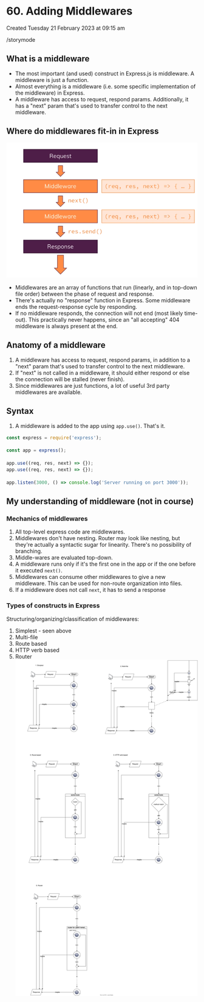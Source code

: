 # 60. Adding Middlewares
Created Tuesday 21 February 2023 at 09:15 am

/storymode

## What is a middleware
- The most important (and used) construct in Express.js is middleware. A middleware is just a function.
- Almost everything is a middleware (i.e. some specific implementation of the middleware) in Express.
- A middleware has access to request, respond params. Additionally, it has a "next" param that's used to transfer control to the next middleware.


## Where do middlewares fit-in in Express
![](../../../../assets/Pasted%20image%2020230221091754.png)
- Middlewares are an array of functions that run (linearly, and in top-down file order) between the phase of request and response.
- There's actually no "response" function in Express. Some middleware ends the request-response cycle by responding. 
- If no middleware responds, the connection will not end (most likely time-out). This practically never happens, since an "all accepting" 404 middleware is always present at the end.

## Anatomy of a middleware
1. A middleware has access to request, respond params, in addition to a "next" param that's used to transfer control to the next middleware.
2. If "next" is not called in a middleware, it should either respond or else the connection will be stalled (never finish).
3. Since middlewares are just functions, a lot of useful 3rd party middlewares are available.


## Syntax
1. A middleware is added to the app using `app.use()`. That's it.
```js
const express = require('express');

const app = express();

app.use((req, res, next) => {});
app.use((req, res, next) => {});

app.listen(3000, () => console.log('Server running on port 3000'));
```

## My understanding of middleware (not in course)
### Mechanics of middlewares
1. All top-level express code are middlewares.
2. Middlewares don't have nesting. Router may look like nesting, but they're actually a syntactic sugar for linearity. There's no possibility of branching.
3. Middle-wares are evaluated top-down.
4. A middleware runs only if it's the first one in the app or if the one before it executed `next()`.
5. Middlewares can consume other middlewares to give a new middleware. This can be used for non-route organization into files.
6. If a middleware does not call `next`, it has to send a response

### Types of constructs in Express
Structuring/organizing/classification of middlewares:
1. Simplest - seen above
2. Multi-file
3. Route based
4. HTTP verb based
5. Router
![](../../../../assets/express-middlewares.drawio.svg)